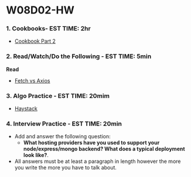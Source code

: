# W08D02-HW

### 1. Cookbooks- EST TIME: 2hr
- [Cookbook Part 2](https://git.generalassemb.ly/SEIR-1207/Cookbook-Part-2)

### 2. Read/Watch/Do the Following - EST TIME: 5min

**Read**

- [Fetch vs Axios](https://medium.com/@thejasonfile/fetch-vs-axios-js-for-making-http-requests-2b261cdd3af5)



### 3. Algo Practice - EST TIME: 20mim
- [Haystack](https://git.generalassemb.ly/SEIR-224/W08D02-HW/blob/master/Algo.md)


### 4.  Interview Practice - EST TIME: 20min

- Add and answer the following question: 
   - **What hosting providers have you used to support your node/express/mongo backend? What does a typical deployment look like?**.
- All answers must be at least a paragraph in length however the more you write the more you have to talk about.

